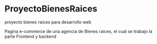 # ProyectoBienesRaices

proyecto bienes raices para desarrollo web

Pagina e-commerce de una agencia de Bienes raices, el cual se trabajo la parte Frontend y backend
